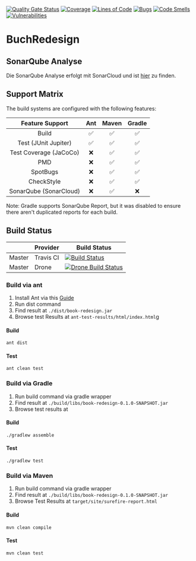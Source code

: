 [![Quality Gate Status](https://sonarcloud.io/api/project_badges/measure?project=softwartechnik_book-redesign&metric=alert_status)](https://sonarcloud.io/dashboard?id=softwartechnik_book-redesign)
[![Coverage](https://sonarcloud.io/api/project_badges/measure?project=softwartechnik_book-redesign&metric=coverage)](https://sonarcloud.io/dashboard?id=softwartechnik_book-redesign)
[![Lines of Code](https://sonarcloud.io/api/project_badges/measure?project=softwartechnik_book-redesign&metric=ncloc)](https://sonarcloud.io/dashboard?id=softwartechnik_book-redesign)
[![Bugs](https://sonarcloud.io/api/project_badges/measure?project=softwartechnik_book-redesign&metric=bugs)](https://sonarcloud.io/dashboard?id=softwartechnik_book-redesign)
[![Code Smells](https://sonarcloud.io/api/project_badges/measure?project=softwartechnik_book-redesign&metric=code_smells)](https://sonarcloud.io/dashboard?id=softwartechnik_book-redesign)
[![Vulnerabilities](https://sonarcloud.io/api/project_badges/measure?project=softwartechnik_book-redesign&metric=vulnerabilities)](https://sonarcloud.io/dashboard?id=softwartechnik_book-redesign)

# BuchRedesign

## SonarQube Analyse

Die SonarQube Analyse erfolgt mit SonarCloud und ist [hier](https://sonarcloud.io/dashboard?id=softwartechnik_book-redesign) zu finden.

## Support Matrix

The build systems are configured with the following features:

|     Feature Support    |         Ant        |        Maven       |       Gradle       |
|:----------------------:|:------------------:|:------------------:|:------------------:|
|          Build         | ✅ | ✅ | ✅ |
|  Test (JUnit Jupiter)  | ✅ | ✅ | ✅|
| Test Coverage (JaCoCo) |         ❌        | ✅ | ✅ |
|           PMD          |         ❌        | ✅ | ✅ |
|        SpotBugs        |         ❌        | ✅ | ✅ |
|       CheckStyle       |         ❌        | ✅ | ✅ |
| SonarQube (SonarCloud) |         ❌        | ✅ |         ❌        |

Note: Gradle supports SonarQube Report, but it was disabled to ensure there aren't duplicated reports for each build.

## Build Status
|        | Provider | Build Status                                                                                                                                |
|--------|-----------|---------------------------------------------------------------------------------------------------------------------------------------------|
| Master | Travis CI | [![Build Status](https://travis-ci.com/softwartechnik/book-redesign.svg?branch=master)](https://travis-ci.com/softwartechnik/book-redesign) |
| Master | Drone | [![Drone Build Status](http://drone.pipeline/api/badges/SWTD-WS1920-God/BuchRedesign/status.svg?branch=master)](http://drone.pipeline/SWTD-WS1920-God/BuchRedesign) |

### Build via ant

1. Install Ant via this [Guide](https://ant.apache.org/manual/install.html)
2. Run dist command
3. Find result at `./dist/book-redesign.jar`
4. Browse test Results at `ant-test-results/html/index.html`g

#### Build
```shell script
ant dist
```

#### Test
```shell script
ant clean test
```

### Build via Gradle

1. Run build command via gradle wrapper
2. Find result at `./build/libs/book-redesign-0.1.0-SNAPSHOT.jar`
3. Browse test results at

#### Build
```shell script
./gradlew assemble
```

#### Test
```shell script
./gradlew test
```

### Build via Maven

1. Run build command via gradle wrapper
2. Find result at `./build/libs/book-redesign-0.1.0-SNAPSHOT.jar`
3. Browse Test Results at `target/site/surefire-report.html`

#### Build
```shell script
mvn clean compile
```

#### Test
```shell script
mvn clean test
```